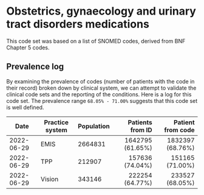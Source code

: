 # Obstetrics, gynaecology and urinary tract disorders medications

This code set was based on a list of SNOMED codes, derived from BNF Chapter 5 codes.

## Prevalence log

By examining the prevalence of codes (number of patients with the code in their record) broken down by clinical system, we can attempt to validate the clinical code sets and the reporting of the conditions. Here is a log for this code set. The prevalence range `68.05% - 71.00%` suggests that this code set is well defined.

| Date       | Practice system | Population | Patients from ID | Patient from code |
| ---------- | --------------- | ---------- | ---------------: | ----------------: |
| 2022-06-29 | EMIS            | 2664831    | 1642795 (61.65%) |  1832397 (68.76%) |
| 2022-06-29 | TPP             |  212907    |  157636 (74.04%) |   151165 (71.00%) |
| 2022-06-29 | Vision          |  343146    |  222254 (64.77%) |   233527 (68.05%) |